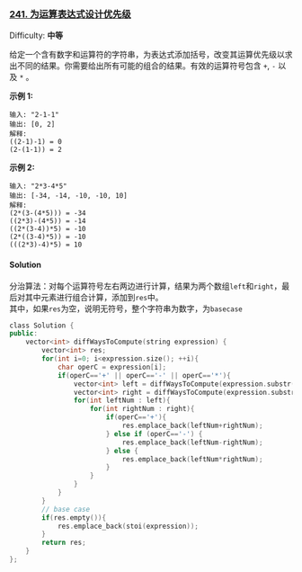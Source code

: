 ### [241\. 为运算表达式设计优先级](https://leetcode-cn.com/problems/different-ways-to-add-parentheses/)

Difficulty: **中等**


给定一个含有数字和运算符的字符串，为表达式添加括号，改变其运算优先级以求出不同的结果。你需要给出所有可能的组合的结果。有效的运算符号包含 `+`, `-` 以及 `*` 。

**示例 1:**

```
输入: "2-1-1"
输出: [0, 2]
解释: 
((2-1)-1) = 0 
(2-(1-1)) = 2
```

**示例 2:**

```
输入: "2*3-4*5"
输出: [-34, -14, -10, -10, 10]
解释: 
(2*(3-(4*5))) = -34 
((2*3)-(4*5)) = -14 
((2*(3-4))*5) = -10 
(2*((3-4)*5)) = -10 
(((2*3)-4)*5) = 10
```


#### Solution

分治算法：对每个运算符号左右两边进行计算，结果为两个数组`left`和`right`，最后对其中元素进行组合计算，添加到`res`中。  
其中，如果`res`为空，说明无符号，整个字符串为数字，为`basecase`

```cpp
​class Solution {
public:
    vector<int> diffWaysToCompute(string expression) {
        vector<int> res;
        for(int i=0; i<expression.size(); ++i){
            char operC = expression[i];
            if(operC=='+' || operC=='-' || operC=='*'){
                vector<int> left = diffWaysToCompute(expression.substr(0, i));
                vector<int> right = diffWaysToCompute(expression.substr(i+1, expression.size()-i));
                for(int leftNum : left){
                    for(int rightNum : right){
                        if(operC=='+'){
                            res.emplace_back(leftNum+rightNum);
                        } else if (operC=='-') {
                            res.emplace_back(leftNum-rightNum);
                        } else {
                            res.emplace_back(leftNum*rightNum);
                        }
                    }
                }
            }
        }
        // base case
        if(res.empty()){
            res.emplace_back(stoi(expression));
        }
        return res;
    }
};
```